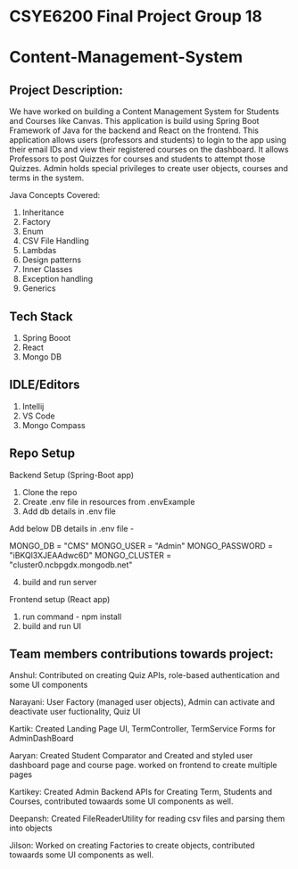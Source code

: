 # CSYE6200 Final Project Group 18
# Content-Management-System


## Project Description:
We have worked on building a Content Management System for Students and Courses like Canvas. This application is build using Spring Boot Framework of Java for the backend and React on the frontend. This application allows users (professors and students) to login to the app using their email IDs and view their registered courses on the dashboard. It allows Professors to post Quizzes for courses and students to attempt those Quizzes. Admin holds special privileges to create user objects, courses and terms in the system.

Java Concepts Covered: 
1. Inheritance
2. Factory
3. Enum
5. CSV File Handling
6. Lambdas
7. Design patterns
8. Inner Classes
9. Exception handling
10. Generics


 
 
 
## Tech Stack
1. Spring Booot
2. React
3. Mongo DB
 
## IDLE/Editors
1. Intellij
2. VS Code
3. Mongo Compass
 
##  Repo Setup
Backend Setup (Spring-Boot app)
1. Clone the repo
2. Create .env file in resources from .envExample
3. Add db details in .env file
 
Add below DB details in .env file -
 
MONGO_DB = "CMS"
MONGO_USER = "Admin"
MONGO_PASSWORD = "iBKQl3XJEAAdwc6D"
MONGO_CLUSTER = "cluster0.ncbpgdx.mongodb.net"
 
 
4. build and run server
 
Frontend setup (React app)
1. run command - npm install
2. build and run UI

 
## Team members contributions towards project:
 
Anshul: Contributed on creating Quiz APIs, role-based authentication and some UI components
 
Narayani: User Factory (managed user objects), Admin can activate and deactivate user fuctionality, Quiz  UI
 
Kartik: Created Landing Page UI, TermController, TermService Forms for AdminDashBoard
 
Aaryan: Created Student Comparator and Created and styled user dashboard page and course page.  worked on frontend to create multiple pages
 
Kartikey: Created Admin Backend APIs for Creating Term, Students and Courses, contributed towaards some UI components as well.
 
Deepansh: Created FileReaderUtility for reading csv files and parsing them into objects
 
Jilson: Worked on creating Factories to create objects, contributed towaards some UI components as well.
